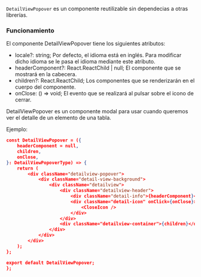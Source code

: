 `DetailViewPopover` es un componente reutilizable sin dependecias a otras librerías.

### Funcionamiento

El componente DetailViewPopover tiene los siguientes atributos:

-   locale?: string; Por defecto, el idioma está en inglés. Para modificar dicho idioma se le pasa el idioma mediante este atributo.
-   headerComponent?: React.ReactChild | null; El componente que se mostrará en la cabecera.
-   children?: React.ReactChild; Los componentes que se renderizarán en el cuerpo del componente.
-   onClose: () => void; El evento que se realizará al pulsar sobre el icono de cerrar.

DetailViewPopover es un componente modal para usar cuando queremos ver el detalle de un elemento de una tabla.

Ejemplo:

```json
const DetailViewPopover = ({
    headerComponent = null,
    children,
    onClose,
}: DetailViewPopoverType) => {
    return (
        <div className="detailview-popover">
            <div className="detail-view-background">
                <div className="detailview">
                    <div className="detailview-header">
                        <div className="detail-info">{headerComponent}</div>
                        <div className="detail-icon" onClick={onClose}>
                            <CloseIcon />
                        </div>
                    </div>
                    <div className="detailview-container">{children}</div>
                </div>
            </div>
        </div>
    );
};

export default DetailViewPopover;
};
```
